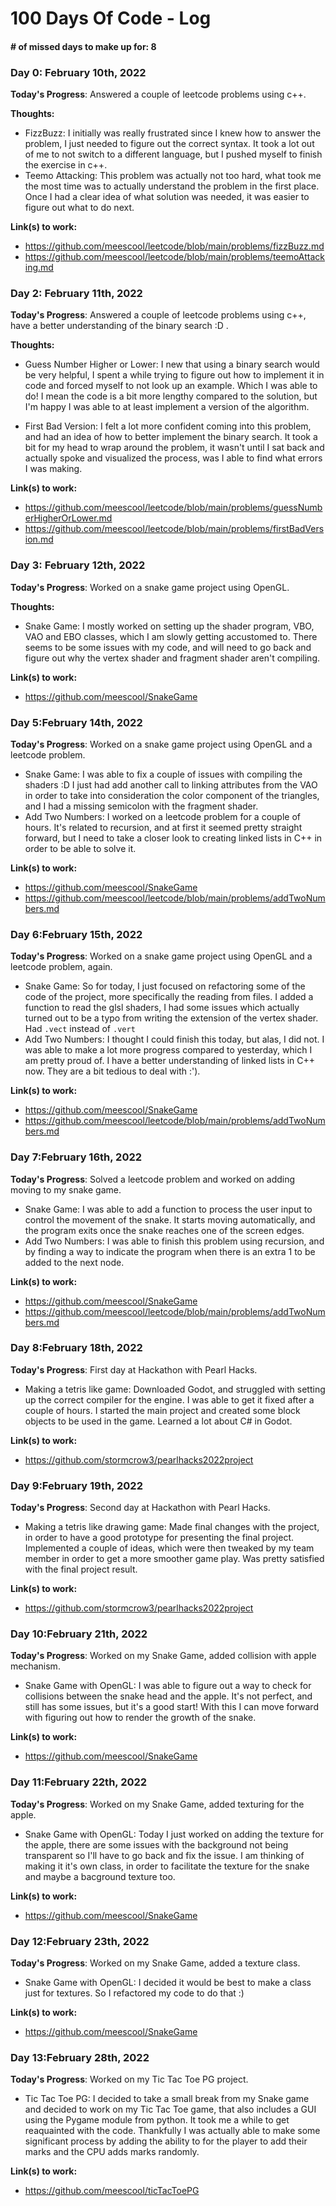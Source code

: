 # 100 Days Of Code - Log
#### # of missed days to make up for: 8

### Day 0: February 10th, 2022

**Today's Progress**: Answered a couple of leetcode problems using c++.

**Thoughts:** 
- FizzBuzz:
I initially was really frustrated since I knew how to answer the problem, I just needed to figure out the correct syntax. It took a lot out of me to not switch to a different language, but I pushed myself to finish the exercise in c++.
- Teemo Attacking: This problem was actually not too hard, what took me the most time was to actually understand the problem in the first place. Once I had a clear idea of what solution was needed, it was easier to figure out what to do next.

**Link(s) to work:** 
- https://github.com/meescool/leetcode/blob/main/problems/fizzBuzz.md
- https://github.com/meescool/leetcode/blob/main/problems/teemoAttacking.md

### Day 2: February 11th, 2022

**Today's Progress**: Answered a couple of leetcode problems using c++, have a better understanding of the binary search :D .

**Thoughts:** 
- Guess Number Higher or Lower: I new that using a binary search would be very helpful, I spent a while trying to figure out how to implement it in code and forced myself to not look up an example. Which I was able to do! I mean the code is a bit more lengthy compared to the solution, but I'm happy I was able to at least implement a version of the algorithm.

- First Bad Version: I felt a lot more confident coming into this problem, and had an idea of how to better implement the binary search. It took a bit for my head to wrap around the problem, it wasn't until I sat back and actually spoke and visualized the process, was I able to find what errors I was making.

**Link(s) to work:** 
- https://github.com/meescool/leetcode/blob/main/problems/guessNumberHigherOrLower.md
- https://github.com/meescool/leetcode/blob/main/problems/firstBadVersion.md

### Day 3: February 12th, 2022

**Today's Progress**: Worked on a snake game project using OpenGL.

**Thoughts:**
- Snake Game: I mostly worked on setting up the shader program, VBO, VAO and EBO classes, which I am slowly getting accustomed to. There seems to be some issues with my code, and will need to go back and figure out why the vertex shader and fragment shader aren't compiling.

**Link(s) to work:** 
- https://github.com/meescool/SnakeGame

### Day 5:February 14th, 2022

**Today's Progress**: Worked on a snake game project using OpenGL and a leetcode problem.
- Snake Game: I was able to fix a couple of issues with compiling the shaders :D I just had add another call to linking attributes from the VAO in order to take into consideration the color component of the triangles, and I had a missing semicolon with the fragment shader.
- Add Two Numbers: I worked on a leetcode problem for a couple of hours. It's related to recursion, and at first it seemed pretty straight forward, but I need to take a closer look to creating linked lists in C++ in order to be able to solve it. 

**Link(s) to work:**
- https://github.com/meescool/SnakeGame
- https://github.com/meescool/leetcode/blob/main/problems/addTwoNumbers.md

### Day 6:February 15th, 2022

**Today's Progress**: Worked on a snake game project using OpenGL and a leetcode problem, again.
- Snake Game: So for today, I just focused on refactoring some of the code of the project, more specifically the reading from files. I added a function to read the glsl shaders, I had some issues which actually turned out to be a typo from writing the extension of the vertex shader. Had `.vect` instead of `.vert`
- Add Two Numbers: I thought I could finish this today, but alas, I did not. I was able to make a lot more progress compared to yesterday, which I am pretty proud of. I have a better understanding of linked lists in C++ now. They are a bit tedious to deal with :').

**Link(s) to work:**
- https://github.com/meescool/SnakeGame
- https://github.com/meescool/leetcode/blob/main/problems/addTwoNumbers.md

### Day 7:February 16th, 2022

**Today's Progress**: Solved a leetcode problem and worked on adding moving to my snake game.
- Snake Game: I was able to add a function to process the user input to control the movement of the snake. It starts moving automatically, and the program exits once the snake reaches one of the screen edges.
- Add Two Numbers: I was able to finish this problem using recursion, and by finding a way to indicate the program when there is an extra 1 to be added to the next node.

**Link(s) to work:**
- https://github.com/meescool/SnakeGame
- https://github.com/meescool/leetcode/blob/main/problems/addTwoNumbers.md

### Day 8:February 18th, 2022

**Today's Progress**: First day at Hackathon with Pearl Hacks.
- Making a tetris like game: Downloaded Godot, and struggled with setting up the correct compiler for the engine. I was able to get it fixed after a couple of hours. I started the main project and created some block objects to be used in the game. Learned a lot about C# in Godot.

**Link(s) to work:**
- https://github.com/stormcrow3/pearlhacks2022project

### Day 9:February 19th, 2022

**Today's Progress**: Second day at Hackathon with Pearl Hacks.
- Making a tetris like drawing game: Made final changes with the project, in order to have a good prototype for presenting the final project. Implemented a couple of ideas, which were then tweaked by my team member in order to get a more smoother game play. Was pretty satisfied with the final project result.

**Link(s) to work:**
- https://github.com/stormcrow3/pearlhacks2022project

### Day 10:February 21th, 2022

**Today's Progress**: Worked on my Snake Game, added collision with apple mechanism.
- Snake Game with OpenGL: I was able to figure out a way to check for collisions between the snake head and the apple. It's not perfect, and still has some issues, but it's a good start! With this I can move forward with figuring out how to render the growth of the snake.

**Link(s) to work:**
- https://github.com/meescool/SnakeGame

### Day 11:February 22th, 2022

**Today's Progress**: Worked on my Snake Game, added texturing for the apple.
- Snake Game with OpenGL: Today I just worked on adding the texture for the apple, there are some issues with the background not being transparent so I'll have to go back and fix the issue. I am thinking of making it it's own class, in order to facilitate the texture for the snake and maybe a bacground texture too.

**Link(s) to work:**
- https://github.com/meescool/SnakeGame

### Day 12:February 23th, 2022

**Today's Progress**: Worked on my Snake Game, added a texture class.
- Snake Game with OpenGL: I decided it would be best to make a class just for textures. So I refactored my code to do that :) 

**Link(s) to work:**
- https://github.com/meescool/SnakeGame


### Day 13:February 28th, 2022

**Today's Progress**: Worked on my Tic Tac Toe PG project.
- Tic Tac Toe PG: I decided to take a small break from my Snake game and decided to work on my Tic Tac Toe game, that also includes a GUI using the Pygame module from python. It took me a while to get reaquainted with the code. Thankfully I was actually able to make some significant process by adding the ability to for the player to add their marks and the CPU adds marks randomly.

**Link(s) to work:**
- https://github.com/meescool/ticTacToePG

